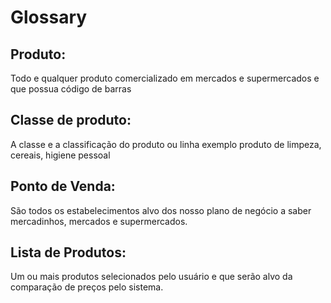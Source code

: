 # Glossary

## Produto:

Todo e qualquer produto comercializado em mercados e supermercados e que possua código de barras

## Classe de produto:

A classe e a classificação do produto ou linha exemplo produto de limpeza, cereais, higiene pessoal

## Ponto de Venda:

São todos os estabelecimentos alvo dos nosso plano de negócio a saber mercadinhos, mercados e supermercados.

## Lista de Produtos:

Um ou mais produtos selecionados pelo usuário e que serão alvo da comparação de preços pelo sistema.



